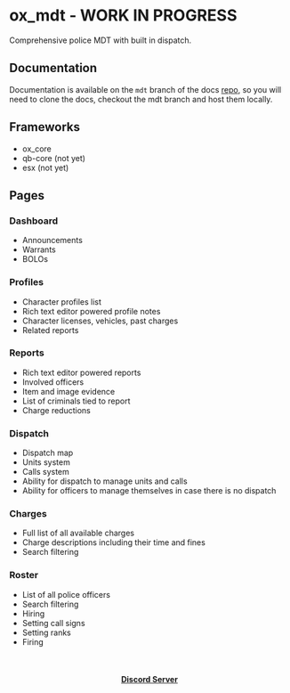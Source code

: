 # ox_mdt - WORK IN PROGRESS

Comprehensive police MDT with built in dispatch.

## Documentation

Documentation is available on the `mdt` branch of the docs [repo](https://github.com/overextended/overextended.github.io), so you will need to
clone the docs, checkout the mdt branch and host them locally.

## Frameworks

- ox_core
- qb-core (not yet)
- esx (not yet)

## Pages

### Dashboard
- Announcements
- Warrants
- BOLOs
  
### Profiles
- Character profiles list
- Rich text editor powered profile notes
- Character licenses, vehicles, past charges
- Related reports

### Reports
- Rich text editor powered reports
- Involved officers
- Item and image evidence
- List of criminals tied to report
- Charge reductions
    
### Dispatch
- Dispatch map
- Units system
- Calls system
- Ability for dispatch to manage units and calls
- Ability for officers to manage themselves in case there is no dispatch
    
### Charges
- Full list of all available charges
- Charge descriptions including their time and fines
- Search filtering

### Roster
- List of all police officers
- Search filtering
- Hiring
- Setting call signs
- Setting ranks
- Firing

<br><div><h4 align='center'><a href='https://discord.overextended.dev'>Discord Server</a></h4></div><br>
